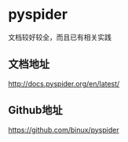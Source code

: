 # pyspider
文档较好较全，而且已有相关实践

## 文档地址
http://docs.pyspider.org/en/latest/
## Github地址
https://github.com/binux/pyspider
